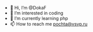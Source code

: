 - 👋 Hi, I’m @DokaF
- 👀 I’m interested in coding
- 🌱 I’m currently learning php
- 📫 How to reach me pochta@vsvp.ru
